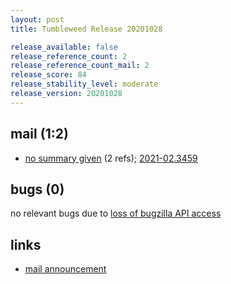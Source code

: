 ```yaml
---
layout: post
title: Tumbleweed Release 20201028

release_available: false
release_reference_count: 2
release_reference_count_mail: 2
release_score: 84
release_stability_level: moderate
release_version: 20201028
---
```


## mail (1:2)

- [no summary given](https://github.com/boombatower/tumbleweed-review/issues/10) (2 refs); [2021-02.3459](https://github.com/boombatower/tumbleweed-review/issues/10)

## bugs (0)

<!--more-->

no relevant bugs due to [loss of bugzilla API access](https://bugzilla.opensuse.org/show_bug.cgi?id=1157722)



## links

- [mail announcement](https://github.com/boombatower/tumbleweed-review/issues/10)
